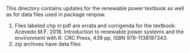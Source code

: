 This directory contains updates for the renewable power textbook as well as for data files used in package renpow.
1. Files labeled chp in pdf are errata and corrigenda for the textbook: Acevedo M.F. 2018. Introduction to renewable power systems and the environment with R. CRC Press, 439 pp, ISBN 978-1138197343.
2. zip archives have data files
